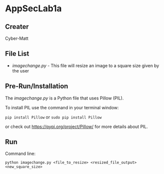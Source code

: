 **AppSecLab1a**
===

Creater
---
Cyber-Matt

File List
---
- *imagechange.py* - This file will resize an image to a square size given by the user

Pre-Run/Installation
---
The *imagechange.py* is a Python file that uses Pillow (PIL).

To install PIL use the command in your terminal window:

`pip install Pillow` or `sudo pip install Pillow`

or check out https://pypi.org/project/Pillow/ for more details about PIL.

Run
---
Command line:

`python imagechange.py <file_to_resize> <resized_file_output> <new_square_size>`

  
